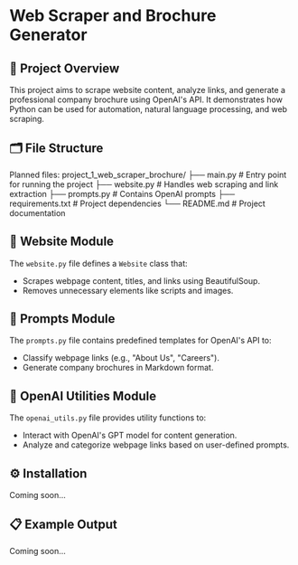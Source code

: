 # Web Scraper and Brochure Generator

## 📖 Project Overview
This project aims to scrape website content, analyze links, and generate a professional company brochure using OpenAI's API. It demonstrates how Python can be used for automation, natural language processing, and web scraping.

## 🗂️ File Structure
Planned files:
project_1_web_scraper_brochure/ ├── main.py # Entry point for running the project ├── website.py # Handles web scraping and link extraction ├── prompts.py # Contains OpenAI prompts ├── requirements.txt # Project dependencies └── README.md # Project documentation

## 🧩 Website Module
The `website.py` file defines a `Website` class that:
- Scrapes webpage content, titles, and links using BeautifulSoup.
- Removes unnecessary elements like scripts and images.

## 🧩 Prompts Module
The `prompts.py` file contains predefined templates for OpenAI's API to:
- Classify webpage links (e.g., "About Us", "Careers").
- Generate company brochures in Markdown format.

## 🧩 OpenAI Utilities Module
The `openai_utils.py` file provides utility functions to:
- Interact with OpenAI's GPT model for content generation.
- Analyze and categorize webpage links based on user-defined prompts.




## ⚙️ Installation
Coming soon...

## 📋 Example Output
Coming soon...

